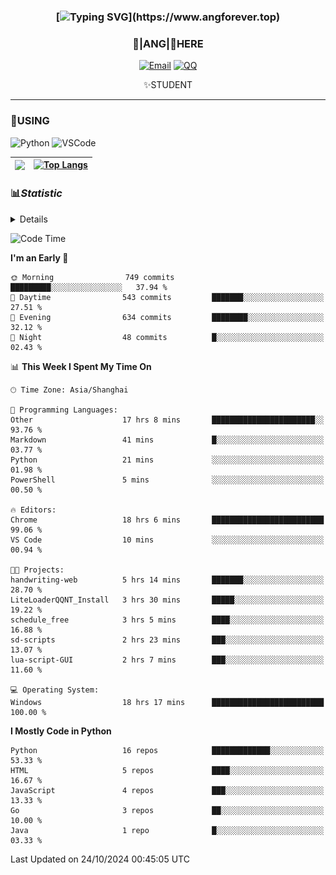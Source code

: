 <div align="center">


### [![Typing SVG](https://readme-typing-svg.herokuapp.com?size=25&duration=2500&color=8C43EA&vCenter=true&width=200&height=40&lines=%F0%9F%8C%B1ANGJustinl%F0%9F%8C%B1+!)](https://www.angforever.top)


### 🥛|**ANG**|🥛HERE



[![Email](https://img.shields.io/badge/Email-ANGJustin@mail.angforever.top-6A5ACD?style=flat-square&logoColor=fff)](mailto:ANGJustinl@163.com)
[![QQ](https://img.shields.io/badge/QQ-77139032-98FB98?style=flat-square&logoColor=fff)](https://qm.qq.com/cgi-bin/qm/qr?k=mcs-cON_aPNfc3hO8-H7lWJHDX-5nKr7&noverify=0)




✨STUDENT 

</div>

---

### 🎨USING

![Python](https://img.shields.io/badge/-Python-blue?style=flat-square&logo=Python&logoColor=fff)
![VSCode](https://img.shields.io/badge/-VSCode-blue?style=flat-square&logo=visualstudiocode&logoColor=fff)



|<img align="right" src="https://github-readme-stats.vercel.app/api?username=ANGJustinl&rank_icon=github&count_private=true&show_icons=true&hide_border=true&bg_color=15,f2f7fd,E0EAFC" />| [![Top Langs](https://github-readme-stats.vercel.app/api/top-langs/?username=angjustinl&hide=javascript,html,css)](https://github.com/angjustinl)|
|---|---|




### 📊*Statistic* 

<details>

<p align="center">
   <img src="github-metrics.svg" alt="typing-svg">
</p>

[![Github activity graph](https://github-readme-activity-graph.angforever.top/graph?username=ANGJustinl&theme=dracula)](https://github.com/ANGJustinl/ANGJustinl)
![image](https://github.com/ANGJustinl/ANGJustinl/assets/96008766/f6c957b8-b907-482a-8804-4c1f944d4b60)
</details>

<!--START_SECTION:waka-->
![Code Time](http://img.shields.io/badge/Code%20Time-358%20hrs%2016%20mins-blue)

**I'm an Early 🐤** 

```text
🌞 Morning                749 commits         █████████░░░░░░░░░░░░░░░░   37.94 % 
🌆 Daytime                543 commits         ███████░░░░░░░░░░░░░░░░░░   27.51 % 
🌃 Evening                634 commits         ████████░░░░░░░░░░░░░░░░░   32.12 % 
🌙 Night                  48 commits          █░░░░░░░░░░░░░░░░░░░░░░░░   02.43 % 
```


📊 **This Week I Spent My Time On** 

```text
🕑︎ Time Zone: Asia/Shanghai

💬 Programming Languages: 
Other                    17 hrs 8 mins       ███████████████████████░░   93.76 % 
Markdown                 41 mins             █░░░░░░░░░░░░░░░░░░░░░░░░   03.77 % 
Python                   21 mins             ░░░░░░░░░░░░░░░░░░░░░░░░░   01.98 % 
PowerShell               5 mins              ░░░░░░░░░░░░░░░░░░░░░░░░░   00.50 % 

🔥 Editors: 
Chrome                   18 hrs 6 mins       █████████████████████████   99.06 % 
VS Code                  10 mins             ░░░░░░░░░░░░░░░░░░░░░░░░░   00.94 % 

🐱‍💻 Projects: 
handwriting-web          5 hrs 14 mins       ███████░░░░░░░░░░░░░░░░░░   28.70 % 
LiteLoaderQQNT_Install   3 hrs 30 mins       █████░░░░░░░░░░░░░░░░░░░░   19.22 % 
schedule_free            3 hrs 5 mins        ████░░░░░░░░░░░░░░░░░░░░░   16.88 % 
sd-scripts               2 hrs 23 mins       ███░░░░░░░░░░░░░░░░░░░░░░   13.07 % 
lua-script-GUI           2 hrs 7 mins        ███░░░░░░░░░░░░░░░░░░░░░░   11.60 % 

💻 Operating System: 
Windows                  18 hrs 17 mins      █████████████████████████   100.00 % 
```

**I Mostly Code in Python** 

```text
Python                   16 repos            █████████████░░░░░░░░░░░░   53.33 % 
HTML                     5 repos             ████░░░░░░░░░░░░░░░░░░░░░   16.67 % 
JavaScript               4 repos             ███░░░░░░░░░░░░░░░░░░░░░░   13.33 % 
Go                       3 repos             ██░░░░░░░░░░░░░░░░░░░░░░░   10.00 % 
Java                     1 repo              █░░░░░░░░░░░░░░░░░░░░░░░░   03.33 % 
```




 Last Updated on 24/10/2024 00:45:05 UTC
<!--END_SECTION:waka-->
